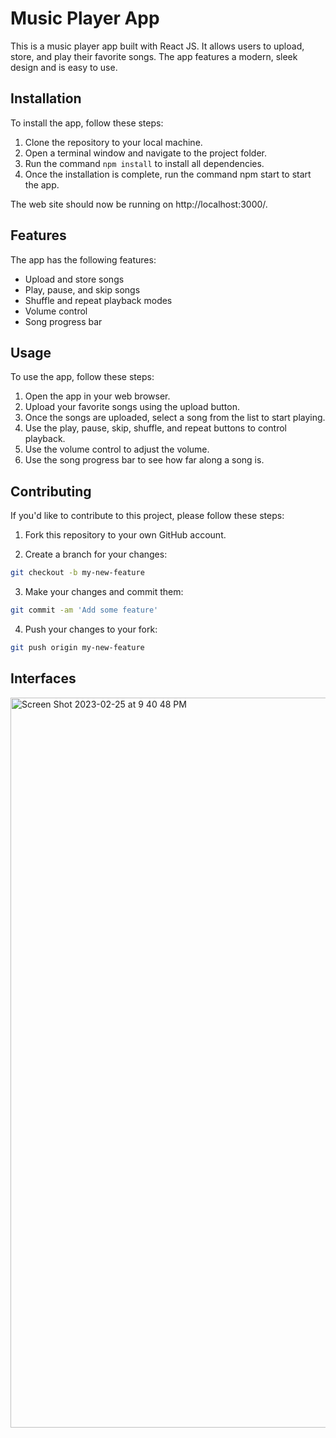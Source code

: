 # Music Player App

This is a music player app built with React JS. It allows users to upload, store, and play their favorite songs. The app features a modern, sleek design and is easy to use.

## Installation

To install the app, follow these steps:
<br>

1. Clone the repository to your local machine.
2. Open a terminal window and navigate to the project folder.
3. Run the command `npm install` to install all dependencies.
4. Once the installation is complete, run the command npm start to start the app.

The web site should now be running on http://localhost:3000/.

## Features

The app has the following features:

- Upload and store songs
- Play, pause, and skip songs
- Shuffle and repeat playback modes
- Volume control
- Song progress bar
## Usage

To use the app, follow these steps:

1. Open the app in your web browser.
2. Upload your favorite songs using the upload button.
3. Once the songs are uploaded, select a song from the list to start playing.
4. Use the play, pause, skip, shuffle, and repeat buttons to control playback.
5. Use the volume control to adjust the volume.
6. Use the song progress bar to see how far along a song is.

## Contributing

If you'd like to contribute to this project, please follow these steps:

1. Fork this repository to your own GitHub account.

2. Create a branch for your changes:

```bash
git checkout -b my-new-feature
```

3. Make your changes and commit them:

```bash
git commit -am 'Add some feature'
```

4. Push your changes to your fork:

```bash
git push origin my-new-feature
```

## Interfaces

<img width="1168" alt="Screen Shot 2023-02-25 at 9 40 48 PM" src="https://user-images.githubusercontent.com/63207127/221378726-077e33e1-95cf-462d-9e3d-3b8498f16559.png">


